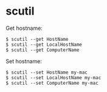 # scutil

Get hostname:

```console
$ scutil --get HostName
$ scutil --get LocalHostName
$ scutil --get ComputerName
```

Set hostname:

```console
$ scutil --set HostName my-mac
$ scutil --set LocalHostName my-mac
$ scutil --set ComputerName my-mac
```
